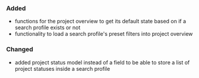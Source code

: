 ### Added
- functions for the project overview to get its default state based on if a search profile exists or not
- functionality to load a search profile's preset filters into project overview

### Changed
- added project status model instead of a field to be able to store a list of project statuses inside a search profile

